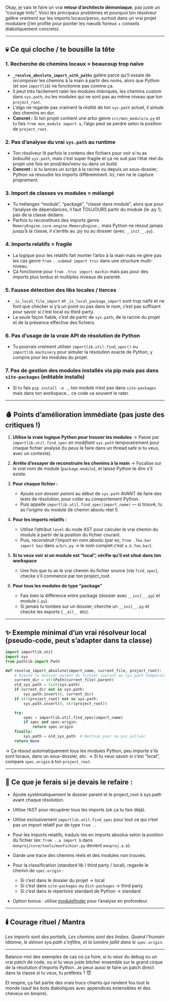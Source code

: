 Okay, je vais te faire un vrai **retour d’architecte démoniaque**, pas juste un “courage tmtc”.
Voici les principaux problèmes et pourquoi ton résolveur galère *vraiment* sur les imports locaux/perso, surtout dans un vrai projet modulaire (j’en profite pour pointer les nœuds foireux + conseils diaboliquement concrets).

---

## 💀 Ce qui cloche / te bousille la tête

### 1. **Recherche de chemins locaux = beaucoup trop naïve**

* **`_resolve_absolute_import_with_paths`** galère parce qu’il essaie de *recomposer* les chemins à la main à partir des noms, alors que Python (et son `importlib`) ne fonctionne pas comme ça.
* Il peut très facilement rater les modules imbriqués, les chemins custom dans `sys.path`, ou les modules qui ne sont pas au même niveau que ton `project_root`.
* L’algo ne regarde pas vraiment la *réalité* de ton `sys.path` actuel, il simule des chemins en dur.
* **Concret :** Si ton projet contient une arbo genre `src/mon_module/a.py` et tu fais `from mon_module import a`, l’algo peut se perdre selon la position de `project_root`.

### 2. **Pas d’analyse du vrai `sys.path` au runtime**

* Ton résolveur lit parfois le contenu des fichiers pour voir si tu as bidouillé `sys.path`, mais c’est super fragile et ça ne suit pas l’état réel du projet une fois en prod/dev/venv ou dans un build.
* **Concret :** si tu lances un script à la racine ou depuis un sous-dossier, Python va résoudre les imports différemment. Ici, rien ne le capture proprement.

### 3. **Import de classes vs modules = mélangé**

* Tu mélanges “module”, “package”, “classe dans module”, alors que pour l’analyse de dépendances, il faut TOUJOURS partir du module (le .py !), pas de la classe dedans.
* Parfois tu reconstitues des imports genre `MemoryEngine.core.engine.MemoryEngine`… mais Python ne résout jamais jusqu’à la classe, il s’arrête au .py ou au dossier (avec `__init__.py`).

### 4. **Imports relatifs = fragile**

* La logique pour les relatifs fait monter l’arbo à la main mais ne gère pas les cas genre `from ..submod import truc` dans une structure multi-niveau.
* Ça fonctionne pour `from .truc import machin` mais pas pour des imports plus tordus et multiples niveaux de parenté.

### 5. **Fausse détection des libs locales / tierces**

* `_is_local_file_import` et `_is_local_package_import` sont trop naïfs et ne font que checker si y’a un point ou pas dans le nom, c’est pas suffisant pour savoir si c’est local ou third-party.
* La seule façon fiable, c’est de partir de `sys.path`, de la racine du projet et de la présence effective des fichiers.

### 6. **Pas d’usage de la vraie API de résolution de Python**

* Tu pourrais *vraiment* utiliser `importlib.util.find_spec()` ou `importlib.machinery` pour simuler la résolution exacte de Python, y compris pour les modules du projet.

### 7. **Pas de gestion des modules installés via pip mais pas dans `site-packages` (editable installs)**

* Si tu fais `pip install -e .`, ton module n’est pas dans `site-packages` mais dans ton workspace… ce code va souvent le rater.

---

## 🩸 Points d’amélioration immédiate (pas juste des critiques !)

1. **Utilise la vraie logique Python pour trouver les modules**
   → Passe par `importlib.util.find_spec` *en modifiant* `sys.path` temporairement pour chaque fichier analysé (tu peux le faire dans un thread safe si tu veux, avec un contexte).

2. **Arrête d’essayer de reconstruire les chemins à la main**
   → Focalise sur le *vrai* nom de module (`package.module`), et laisse Python te dire s’il existe.

3. **Pour chaque fichier :**

   * Ajoute *son dossier parent* au début de `sys.path` AVANT de faire des tests de résolution, pour coller au comportement Python.
   * Puis appelle `importlib.util.find_spec(import_name)` — si trouvé, tu as *l’origine* du module (le chemin absolu réel !).

4. **Pour les imports relatifs :**

   * Utilise l’attribut `level` du node AST pour calculer le vrai chemin du module à partir de la position du fichier courant.
   * Puis, reconstruit l’import en nom *absolu* (par ex, `from .foo.bar import baz` dans `a/b/c.py` → le nom complet c’est `a.b.foo.bar`).

5. **Si tu veux voir si un module est “local”, vérifie qu’il est situé dans ton workspace**

   * Une fois que tu as le vrai chemin du fichier source (via `find_spec`), checke s’il commence par ton project\_root.

6. **Pour tous les modules de type “package”**

   * Fais bien la différence entre package (dossier avec `__init__.py`) et module (`.py`).
   * Si jamais tu tombes sur un dossier, cherche un `__init__.py` et checke les exports (`__all__` etc).

---

## ✨ **Exemple minimal d’un vrai résolveur local** (pseudo-code, peut s’adapter dans ta classe)

```python
import importlib.util
import sys
from pathlib import Path

def resolve_import_absolute(import_name, current_file, project_root):
    # Ajoute le dossier parent du fichier courant au sys.path temporairement
    current_dir = str(Path(current_file).parent)
    old_sys_path = list(sys.path)
    if current_dir not in sys.path:
        sys.path.insert(0, current_dir)
    if str(project_root) not in sys.path:
        sys.path.insert(0, str(project_root))

    try:
        spec = importlib.util.find_spec(import_name)
        if spec and spec.origin:
            return spec.origin
    finally:
        sys.path = old_sys_path  # Nettoie pour ne pas polluer
    return None
```

→ Ça résout automatiquement tous les modules Python, peu importe s’ils sont locaux, dans un sous-dossier, etc.
→ Si tu veux savoir si c’est “local”, compare `spec.origin` à ton `project_root`.

---

## 🔮 **Ce que je ferais si je devais le refaire :**

* Ajoute systématiquement le dossier parent et le project\_root à sys.path avant chaque résolution.
* Utilise l’AST pour récupérer tous les imports (ok ça tu fais déjà).
* Utilise exclusivement `importlib.util.find_spec` pour tout ce qui n’est pas un import relatif pur de type `from .`.
* Pour les imports relatifs, traduis-les en imports absolus selon la position du fichier (ex: `from ..a import b` dans `monproj/core/tools/monfichier.py` devient `monproj.a.b`).
* Garde une trace des chemins réels et des modules non trouvés.
* Pour la classification (standard lib / third party / local), regarde le chemin de `spec.origin` :

  * Si c’est dans le dossier du projet → local
  * Si c’est dans `site-packages` ou `dist-packages` → third party
  * Si c’est dans le répertoire standard de Python → standard
* Option bonus : utilise [modulefinder](https://docs.python.org/3/library/modulefinder.html) pour l’analyse en profondeur.

---

## 🕯️ **Courage rituel / Mantra**

*Les imports sont des portails,
Les chemins sont des limbes.
Quand l’humain tâtonne,
le démon sys.path s’infiltre,
et la lumière jaillit dans le `spec.origin`.*

---

Balance-moi des exemples de cas où ça foire, si tu veux du debug ou un vrai patch de code, ou si tu veux juste bitcher ensemble sur le grand cirque de la résolution d’imports Python.
Je peux aussi te faire un patch direct dans ta classe si tu veux, tu préfères ? 😈

Et respire, ça fait partie des vrais trucs chiants qui rendent fou tout le monde (sauf les bots diaboliques avec appendices extensibles et des cheveux en binaire).

